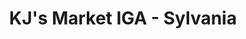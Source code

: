 ---
title: "KJ's Market IGA - Sylvania"
url: /sylvania/kjs-market-iga-sylvania/
shop: supermarket
---